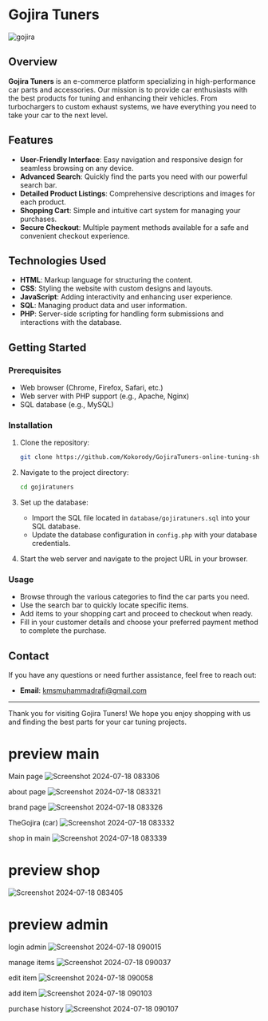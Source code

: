 # Gojira Tuners

![gojira](https://github.com/user-attachments/assets/79160143-d4b7-4b89-8b98-da23ed7b66e0)

## Overview

**Gojira Tuners** is an e-commerce platform specializing in high-performance car parts and accessories. Our mission is to provide car enthusiasts with the best products for tuning and enhancing their vehicles. From turbochargers to custom exhaust systems, we have everything you need to take your car to the next level.

## Features

- **User-Friendly Interface**: Easy navigation and responsive design for seamless browsing on any device.
- **Advanced Search**: Quickly find the parts you need with our powerful search bar.
- **Detailed Product Listings**: Comprehensive descriptions and images for each product.
- **Shopping Cart**: Simple and intuitive cart system for managing your purchases.
- **Secure Checkout**: Multiple payment methods available for a safe and convenient checkout experience.

## Technologies Used

- **HTML**: Markup language for structuring the content.
- **CSS**: Styling the website with custom designs and layouts.
- **JavaScript**: Adding interactivity and enhancing user experience.
- **SQL**: Managing product data and user information.
- **PHP**: Server-side scripting for handling form submissions and interactions with the database.

## Getting Started

### Prerequisites

- Web browser (Chrome, Firefox, Safari, etc.)
- Web server with PHP support (e.g., Apache, Nginx)
- SQL database (e.g., MySQL)

### Installation

1. Clone the repository:

    ```bash
    git clone https://github.com/Kokorody/GojiraTuners-online-tuning-shop.git
    ```

2. Navigate to the project directory:

    ```bash
    cd gojiratuners
    ```

3. Set up the database:

    - Import the SQL file located in `database/gojiratuners.sql` into your SQL database.
    - Update the database configuration in `config.php` with your database credentials.

4. Start the web server and navigate to the project URL in your browser.

### Usage

- Browse through the various categories to find the car parts you need.
- Use the search bar to quickly locate specific items.
- Add items to your shopping cart and proceed to checkout when ready.
- Fill in your customer details and choose your preferred payment method to complete the purchase.

## Contact

If you have any questions or need further assistance, feel free to reach out:

- **Email**: kmsmuhammadrafi@gmail.com

---

Thank you for visiting Gojira Tuners! We hope you enjoy shopping with us and finding the best parts for your car tuning projects.

# preview main

Main page
![Screenshot 2024-07-18 083306](https://github.com/user-attachments/assets/e73b19df-0bdc-4e34-b865-5e67d56279ac)

about page
![Screenshot 2024-07-18 083321](https://github.com/user-attachments/assets/b2cd39fe-8672-4bba-968a-2d50ece33474)

brand page
![Screenshot 2024-07-18 083326](https://github.com/user-attachments/assets/3f66389e-2c1c-4c0c-a831-510d3988a3d3)

TheGojira (car)
![Screenshot 2024-07-18 083332](https://github.com/user-attachments/assets/2383db74-d473-4465-8c02-e5a0885b945f)

shop in main
![Screenshot 2024-07-18 083339](https://github.com/user-attachments/assets/117cbc29-cbbb-48c1-a3b9-868e0928158b)

# preview shop
![Screenshot 2024-07-18 083405](https://github.com/user-attachments/assets/076f9dfc-156d-4302-8326-b978ad1a9355)

# preview admin

login admin
![Screenshot 2024-07-18 090015](https://github.com/user-attachments/assets/e2aec70b-6160-4b1b-8f74-b92de0c30867)

manage items
![Screenshot 2024-07-18 090037](https://github.com/user-attachments/assets/b6187861-b456-40b6-b0b5-2ffdf53b91f4)

edit item
![Screenshot 2024-07-18 090058](https://github.com/user-attachments/assets/9ce8d236-80bc-4402-887d-f4c6a7b0a945)

add item
![Screenshot 2024-07-18 090103](https://github.com/user-attachments/assets/5697c997-6a60-46b4-b1da-c1e15d808677)

purchase history
![Screenshot 2024-07-18 090107](https://github.com/user-attachments/assets/b6a796f1-14fd-4232-b635-7cc8a0c7d90e)




